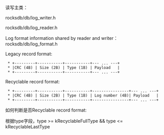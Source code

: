 读写主类：

rocksdb/db/log_writer.h

rocksdb/db/log_reader.h



Log format information shared by reader and writer：rocksdb/db/log_format.h



Legacy record format:

```
 * +---------+-----------+-----------+--- ... ---+
 * |CRC (4B) | Size (2B) | Type (1B) | Payload   |
 * +---------+-----------+-----------+--- ... ---+
```



Recyclable record format:

```
 * +---------+-----------+-----------+----------------+--- ... ---+
 * |CRC (4B) | Size (2B) | Type (1B) | Log number (4B)| Payload   |
 * +---------+-----------+-----------+----------------+--- ... ---+
```



如何判断是否Recyclable record format:

根据type字段，type >= kRecyclableFullType && type <= kRecyclableLastType

